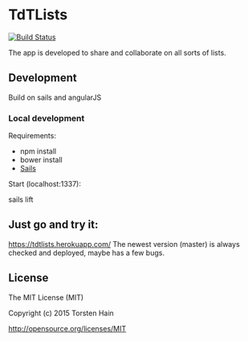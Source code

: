 # TdTLists

[![Build Status](https://snap-ci.com/tdt17/tdtlists/branch/master/build_image)](https://snap-ci.com/tdt17/tdtlists/branch/master)

The app is developed to share and collaborate on all sorts of lists.

## Development

Build on sails and angularJS

### Local development

Requirements:
- npm install
- bower install
- [Sails](http://sailsjs.org/get-started)

Start (localhost:1337):

  sails lift

## Just go and try it:
https://tdtlists.herokuapp.com/
The newest version (master) is always checked and deployed, maybe has a few bugs.

## License

The MIT License (MIT)

Copyright (c) 2015 Torsten Hain

http://opensource.org/licenses/MIT
